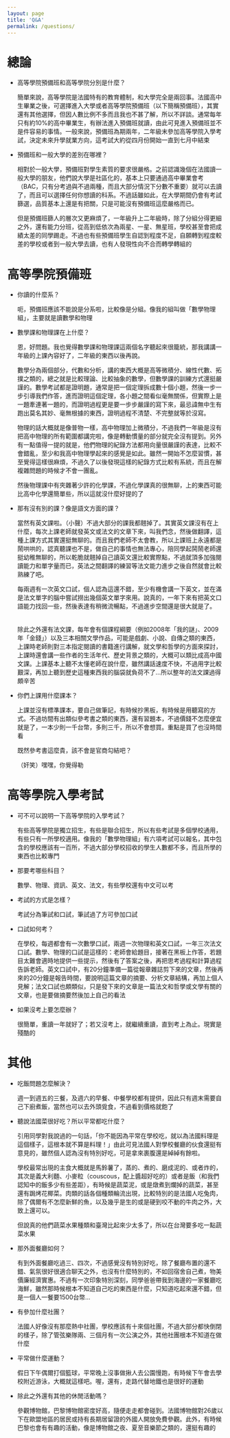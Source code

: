 ```yaml
---
layout: page
title: 'Q&A'
permalink: /questions/
---
```


總論
====

* 高等學院預備班和高等學院分別是什麼？

  簡單來說，高等學院是法國特有的教育體制，和大學完全是兩回事。法國高中生畢業之後，可選擇進入大學或者高等學院預備班（以下簡稱預備班），其實還有其他選擇，但因人數比例不多而且我也不甚了解，所以不詳談。通常每年只有約$10\%$的高中畢業生，有辦法進入預備班就讀，由此可見進入預備班並不是件容易的事情。一般來說，預備班為期兩年，二年級末參加高等學院入學考試，決定未來升學就業方向，這考試大約從四月份開始一直到七月中結束

* 預備班和一般大學的差別在哪裡？

  相對於一般大學，預備班對學生素質的要求很嚴格。之前認識幾個在法國讀一般大學的朋友，他們說大學是社區化的，基本上只要通過高中畢業會考（BAC，只有分考過與不過兩種，而且大部分情況下分數不重要）就可以去讀了，而且可以選擇任何你想讀的科系。不過話雖如此，在大學期間仍會有考試篩選，品質基本上還是有把關，只是可能沒有預備班這麼嚴格而已。
　　

  但是預備班篩人的層次又更麻煩了，一年級升上二年級時，除了分組分得更細之外，還有能力分班，從高到低依次為兩星、一星、無星班，學校甚至會把成績太差的同學踢走。不過也有些預備班學生自認到程度不足，自願轉到程度較差的學校或者到一般大學去讀，也有人發現性向不合而轉學轉組的

高等學院預備班
==============

* 你讀的什麼系？

  呃，預備班應該不能說是分系啦，比較像是分組。像我的組叫做「數學物理組」，主要就是讀數學和物理

* 數學課和物理課在上什麼？

  恩，好問題。我也覺得數學課和物理課這兩個名字聽起來很籠統，那我講講一年級的上課內容好了，二年級的東西以後再說。
　　
  
  數學分為兩個部分，代數和分析，講的東西大概是高等微積分、線性代數、拓撲之類的，總之就是比較理論、比較抽象的數學，但數學課的訓練方式還挺嚴謹的。數學考試都是證明題，通常是把一個定理拆成數十個小題，然後一步一步引導我們作答，進而證明這個定理，各小題之間看似毫無關係，但實際上是一題牽連著一題的，而證明過程更是要一步步嚴謹的寫下來，最忌諱無中生有跑出莫名其妙、毫無根據的東西，證明過程不清楚、不完整就等於沒寫。
　　

  物理的話大概就是像普物一樣，高中物理加上微積分，不過我們一年級是沒有把高中物理的所有範圍都講完啦，像是轉動慣量的部分就完全沒有提到。另外有一點值得一提的就是，他們物理的紀錄方法都用向量很嚴謹的表達，比較不會錯亂，至少和我高中物理學起來的感覺是如此。雖然一開始不怎麼習慣，甚至覺得這樣很麻煩，不過久了以後發現這樣的紀錄方式比較有系統，而且在解複雜問題的時候才不會一團亂。
　　

  然後物理課中有夾雜著少許的化學課，不過化學課真的很無聊，上的東西可能比高中化學還簡單些，所以這就沒什麼好提的了

* 那有沒有別的課？像是語文方面的課？

  當然有英文課啦。（小聲）不過大部分的課我都翹掉了。其實英文課沒有在上什麼，每次上課老師就發英文或法文的文章下來，叫我們念，然後做翻譯，這種上課方式其實還挺無聊的。而且我們老師不太會教，所以上課班上永遠都是鬧哄哄的，認真聽課也不是，做自己的事情也無法專心，陪同學起鬨鬧老師還挺幼稚無聊的，所以乾脆就翹掉自己讀英文還比較實際點，不過就頂多加強閱讀能力和單字量而已，英法之間翻譯的練習等法文能力進步之後自然就會比較熟練了吧。
　　

  每兩週有一次英文口試，個人認為這還不錯，至少有機會講一下英文，並在滿是法文單字的腦中嘗試撈出幾個英文單字來用。說真的，一年下來有把英文口語能力找回一些，然後表達有稍微流暢點，不過進步空間還是很大就是了。
　　

  除此之外還有法文課，每年會有個課程綱要（例如2008年「我的謎」、2009年「金錢」）以及三本相關文學作品，可能是戲劇、小說、自傳之類的東西，上課時老師則對三本指定閱讀的書籍進行講解，就文學和哲學的方面來探討，上課時還會講一些作者的生活年代、歷史背景之類的，大概可以類比成高中國文課。上課基本上聽不太懂老師在說什麼，雖然講話速度不快，不過用字比較艱深，再加上聽到歷史這種東西我的腦袋就負荷不了…所以整年的法文課過得頗辛苦

* 你們上課用什麼課本？

  上課並沒有標準課本，要自己做筆記，有時候抄黑板，有時候是用聽寫的方式。不過坊間有出類似參考書之類的東西，還有習題本，不過價錢不怎麼便宜就是了，一本少則一千台幣，多則三千，所以不會想買。重點是買了也沒時間看

  既然參考書這麼貴，該不會是官商勾結吧？

  （奸笑）嘿嘿，你覺得勒

高等學院入學考試
================

* 可不可以說明一下高等學院的入學考試？

  有些高等學院是獨立招生，有些是聯合招生，所以有些考試是多個學校通用，有些只有一所學校適用。像我的「數學物理組」有六項考試可以報名，其中包含的學校應該有一百所，不過大部分學校招收的學生人數都不多，而且所學的東西也比較專門

* 那要考哪些科目？

  數學、物理、資訊、英文、法文，有些學校還有中文可以考

* 考試的方式是怎樣？

  考試分為筆試和口試，筆試過了方可參加口試

* 口試如何考？

  在學校，每週都會有一次數學口試，兩週一次物理和英文口試，一年三次法文口試。數學、物理的口試是這樣的：老師會給題目，接著在黑板上作答，若題目太難會適時地提供一些提示，然後有了答案之後，再把思考過程和計算過程告訴老師。英文口試中，有20分鐘準備一篇從報章雜誌剪下來的文章，然後再來的20分鐘是報告時間，要說明這篇文章的摘要、分析文章結構，再加上個人見解；法文口試也頗類似，只是發下來的文章是一篇法文和哲學或文學有關的文章，也是要做摘要然後加上自己的看法

* 如果沒考上要怎麼辦？

  很簡單，重讀一年就好了；若又沒考上，就繼續重讀，直到考上為止。現實是殘酷的

其他
====

* 吃飯問題怎麼解決？

  週一到週五的三餐，及週六的早餐、中餐學校都有提供，因此只有週末需要自己下廚煮飯，當然也可以去外頭覓食，不過看到價格就飽了

* 聽說法國菜很好吃？所以平常都吃什麼？

  引用同學對我說過的一句話，「你不能因為平常在學校吃，就以為法國料理是這個樣子，這根本就不算是料理！」由此可見法國人對學校餐廳的伙食還挺有意見的，雖然個人認為沒有特別好吃，可是拿來裹腹還是綽綽有餘啦。
　　

  學校最常出現的主食大概就是馬鈴薯了，蒸的、煮的、磨成泥的、或者炸的，其次是義大利麵、小麥粒（couscous，配上醬超好吃的）或者是飯（和我們認知中的飯多少有些差距），有時候是蔬菜泥，或是燉煮到爛掉的蔬菜，甚至還有跼烤花椰菜。肉類的話各個種類輪流出現，比較特別的是法國人吃兔肉，除了偶爾有不怎麼新鮮的魚，以及幾乎是生的或是硬到咬不動的牛肉之外，大致上還可以。
　　

  但說真的他們蔬菜水果種類和臺灣比起來少太多了，所以在台灣要多吃一點蔬菜水果

* 那外面餐廳如何？

  有到外面餐廳吃過三、四次，不過感覺沒有特別好吃，除了餐廳布置的還不錯、氣氛很好很適合聊天之外，也沒有什麼特別的，不如回宿舍自己煮，物美價廉經濟實惠。不過有一次印象特別深刻，同學爸爸帶我到海邊的一家餐廳吃海鮮，雖然那時候根本不知道自己吃的東西是什麼，只知道吃起來還不錯，但是一個人一餐要1500台幣…

* 有參加什麼社團？

  法國人好像沒有那麼熱中社團，學校應該有十來個社團，不過大部分都快倒閉的樣子，除了管弦樂隊兩、三個月有一次公演之外，其他社團根本不知道在做什麼

* 平常做什麼運動？

  假日下午偶爾打個籃球，平常晚上沒事做揪人去公園慢跑，有時候下午會去學校附近游泳，大概就這樣吧。喔，還有，走路代替地鐵也是很好的運動

* 除此之外還有其他的休閒活動嗎？

  參觀博物館，巴黎博物館密度好高，隨便走走都會碰到。法國博物館對26歲以下在歐盟地區的居民或持有長期居留證的外國人開放免費參觀。此外，有時候巴黎也會有有趣的活動，像是博物館之夜、夏至音樂節之類的，還挺有趣的

